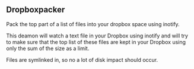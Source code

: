 Dropboxpacker
-------------

Pack the top part of a list of files into your dropbox space using inotify.

This deamon will watch a text file in your Dropbox using inotify and will try to make sure that the top list of these files are kept in your Dropbox using only the sum of the size as a limit.

Files are symlinked in, so no a lot of disk impact should occur.

